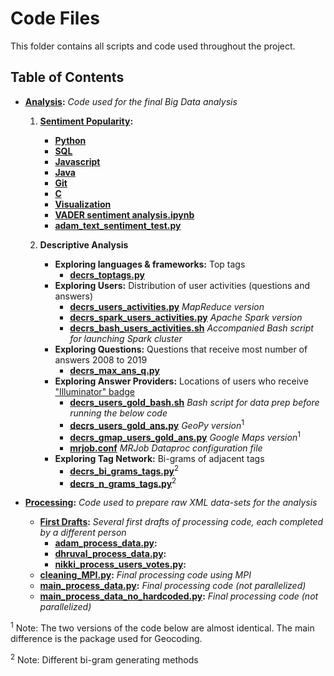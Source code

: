 # Code Files
This folder contains all scripts and code used throughout the project.

## Table of Contents
- **[Analysis](analysis):** *Code used for the final Big Data analysis*
    1. **[Sentiment Popularity](analysis/SentimentPopularity):**
        - **[Python](analysis/SentimentPopularity/Python)**
        - **[SQL](analysis/SentimentPopularity/SQL)**
        - **[Javascript](analysis/SentimentPopularity/Javascript)**
        - **[Java](analysis/SentimentPopularity/Java)**
        - **[Git](analysis/SentimentPopularity/Git)**
        - **[C](analysis/SentimentPopularity/C)**
        - **[Visualization](analysis/SentimentPopularity/README.md)**
        - **[VADER sentiment analysis.ipynb](analysis/SentimentPopularity/VADER%20sentiment%20analysis.ipynb)**
        - **[adam_text_sentiment_test.py](analysis/adam_text_sentiment_test.py)**
     
    2. **Descriptive Analysis**  
        - **Exploring languages & frameworks:** Top tags
            - **[decrs_toptags.py](analysis/decrs_toptags.py)**
        - **Exploring Users:** Distribution of user activities (questions and answers)
            - **[decrs_users_activities.py](analysis/decrs_users_activities.py)** *MapReduce version*
            - **[decrs_spark_users_activities.py](analysis/decrs_spark_users_activities.py)** *Apache Spark version*
            - **[decrs_bash_users_activities.sh](analysis/decrs_bash_users_activities.sh)** *Accompanied Bash script for launching Spark cluster*
        - **Exploring Questions:** Questions that receive most number of answers 2008 to 2019
            - **[decrs_max_ans_q.py](analysis/decrs_max_ans_q.py)**
        - **Exploring Answer Providers:** Locations of users who receive ["Illuminator" badge](https://stackoverflow.com/help/badges)
            - **[decrs_users_gold_bash.sh](analysis/decrs_users_gold_bash.sh)** *Bash script for data prep before running the below code*
            - **[decrs_users_gold_ans.py](analysis/decrs_users_gold_ans.py)** *GeoPy version*<sup>1</sup>
            - **[decrs_gmap_users_gold_ans.py](analysis/decrs_gmap_users_gold_ans.py)** *Google Maps version*<sup>1</sup>
            - **[mrjob.conf](analysis/mrjob.conf)** *MRJob Dataproc configuration file*
        - **Exploring Tag Network:** Bi-grams of adjacent tags
            - **[decrs_bi_grams_tags.py](analysis/decrs_bi_grams_tags.py)**<sup>2</sup>
            - **[decrs_n_grams_tags.py](analysis/decrs_n_grams_tags.py)**<sup>2</sup>

- **[Processing](processing):** *Code used to prepare raw XML data-sets for the analysis*
    - **[First Drafts](processing/first_drafts):** *Several first drafts of processing code, each completed by a different person*
        - **[adam_process_data.py](processing/first_drafts/adam_process_data.py):**
        - **[dhruval_process_data.py](processing/first_drafts/dhruval_process_data.py):**
        - **[nikki_process_users_votes.py](processing/first_drafts/nikki_process_users_votes.py):**
    - **[cleaning_MPI.py](processing/cleaning_MPI.py):** *Final processing code using MPI*
    - **[main_process_data.py](processing/main_process_data.py):** *Final processing code (not parallelized)*
    - **[main_process_data_no_hardcoded.py](processing/main_process_data_no_hardcoded.py):** *Final processing code (not parallelized)*

<sup>1</sup> Note: The two versions of the code below are almost identical. The main difference is the package used for Geocoding.
    
<sup>2</sup> Note: Different bi-gram generating methods
